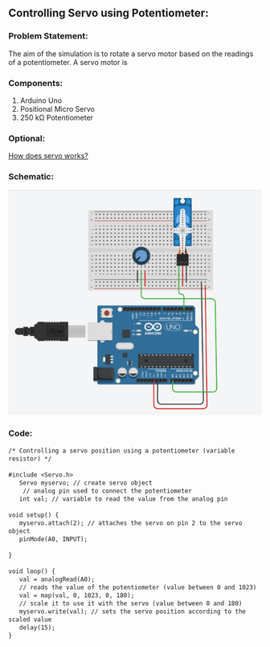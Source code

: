 
## Controlling Servo using Potentiometer:
### Problem Statement:
The aim of the simulation is to rotate a servo motor based on the readings of a potentiometer. A servo motor is

### Components:
1. Arduino Uno
2. Positional Micro Servo
3. 250 kΩ Potentiometer

### Optional:
[How does servo works?](https://www.tutorialspoint.com/arduino/arduino_servo_motor.htm)

### Schematic:
![diagram](./images/Screenshot%20from%202020-12-24%2017-08-59.png)

### Code:
```
/* Controlling a servo position using a potentiometer (variable resistor) */

#include <Servo.h>
   Servo myservo; // create servo object
    // analog pin used to connect the potentiometer
   int val; // variable to read the value from the analog pin

void setup() {
   myservo.attach(2); // attaches the servo on pin 2 to the servo object
   pinMode(A0, INPUT);

}

void loop() {
   val = analogRead(A0);
   // reads the value of the potentiometer (value between 0 and 1023)
   val = map(val, 0, 1023, 0, 180);
   // scale it to use it with the servo (value between 0 and 180)
   myservo.write(val); // sets the servo position according to the scaled value
   delay(15);
}
```
